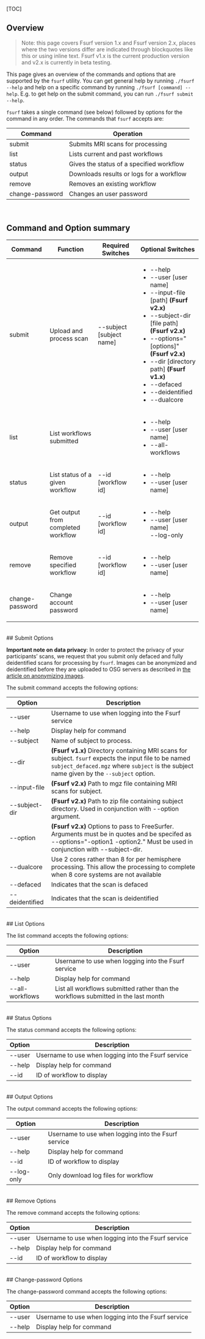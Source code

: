 [title]: - "Fsurf Command Reference"
[TOC]


## Overview

> Note: this page covers Fsurf version 1.x and Fsurf version 2.x, places where
> the two versions differ are indicated through blockquotes like this or using
> inline text. Fsurf v1.x is the current production version and v2.x is
> currently in beta testing.

This page gives an overview of the commands and options that are supported by
the `fsurf` utility.  You can get general help by running `./fsurf --help` and
help on a specific command by running `./fsurf [command] --help`.  E.g. to get
help on the submit command, you can run `./fsurf submit --help`.  

`fsurf` takes a single command (see below) followed by options for the command in
any order.  The commands that `fsurf` accepts are:

| Command | Operation |
| ------- | --------- |
| submit  | Submits MRI scans for processing | 
| list    | Lists current and past workflows |
| status  | Gives the status of a specified workflow | 
| output  | Downloads results or logs for a workflow |
| remove  | Removes an existing workflow | 
| change-password | Changes an user password | 


<br/>

## Command and Option summary

| Command   | Function    | Required Switches | Optional Switches |
| --------- | ----------- | ---------------   | ------------  |
| submit          | Upload and process scan            | --subject [subject name] | <ul><li>--help</li> <li>--user [user name]</li><li>--input-file [path] <b>(Fsurf v2.x)</b></li><li>--subject-dir [file path] <b>(Fsurf v2.x)</b></li><li>--options="[options]" <b>(Fsurf v2.x)</b></li><li>--dir [directory path] <b>(Fsurf v1.x)</b></li><li>--defaced</li><li>--deidentified</li><li>--dualcore</li></ul> |
| list            | List workflows submitted           | | <ul><li>--help</li> <li>--user [user name]</li><li>--all-workflows</li></ul> |
| status          | List status of a given workflow    | --id [workflow id] | <ul><li>--help</li> <li>--user [user name]</li></ul>  |
| output          | Get output from completed workflow | --id [workflow id] | <ul><li>--help</li> <li>--user [user name]</li>--log-only</li></ul> |
| remove          | Remove specified workflow          | --id [workflow id] |<ul><li>--help</li> <li>--user [user name]</li></ul> |
| change-password | Change account password            |  | <ul><li>--help</li> <li>--user [user name]</li></ul> |


<br/>
## Submit Options

**Important note on data privacy**:  In order to protect the privacy of your
participants’ scans, we request that you submit only defaced and fully
deidentified scans for processing by `fsurf`.  Images can be anonymized and
deidentified before they are uploaded to OSG servers as described in [the
article on anonymizing
images](https://support.opensciencegrid.org/support/solutions/articles/12000008493-anonymizing-images).

The submit command accepts the following options:

| Option | Description |
| ------ | ----------- |
| --user | Username to use when logging into the Fsurf service |
| --help | Display help for command |
| --subject | Name of subject to process.  | 
| --dir | <b>(Fsurf v1.x)</b> Directory containing MRI scans for subject.  `fsurf` expects the input file to be named `subject_defaced.mgz` where `subject` is the subject name given by the `--subject` option. |
| --input-file | <b>(Fsurf v2.x)</b> Path to mgz file containing MRI scans for subject. |
| --subject-dir | <b>(Fsurf v2.x)</b> Path to zip file containing subject directory.  Used in conjunction with --option argument. |
| --option | <b>(Fsurf v2.x)</b> Options to pass to FreeSurfer. Arguments must be in quotes and be specifed as --options="-option1 -option2." Must be used in conjunction with --subject-dir. |
| --dualcore | Use 2 cores rather than 8 for per hemisphere processing.  This allow the processing to complete when 8 core systems are not available |
| --defaced | Indicates that the scan is defaced |
| --deidentified | Indicates that the scan is deidentified |

<br />
## List Options

The list command accepts the following options:

| Option | Description |
| ------ | ----------- |
| --user | Username to use when logging into the Fsurf service |
| --help | Display help for command |
| --all-workflows | List all workflows submitted rather than the workflows submitted in the last month | 

<br />
## Status Options

The status command accepts the following options:

| Option | Description |
| ------ | ----------- |
| --user | Username to use when logging into the Fsurf service |
| --help | Display help for command |
| --id   | ID of workflow to display |

<br />
## Output Options

The output command accepts the following options:

| Option | Description |
| ------ | ----------- |
| --user | Username to use when logging into the Fsurf service |
| --help | Display help for command |
| --id   | ID of workflow to display |
| --log-only | Only download log files for workflow  |

<br />
## Remove Options

The remove command accepts the following options:

| Option | Description |
| ------ | ----------- |
| --user | Username to use when logging into the Fsurf service |
| --help | Display help for command |
| --id   | ID of workflow to display |

<br />
## Change-password Options

The change-password command accepts the following options:

| Option | Description |
| ------ | ----------- |
| --user | Username to use when logging into the Fsurf service |
| --help | Display help for command |

<br />
